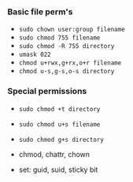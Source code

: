 ### Basic file perm's
* `sudo chown user:group filename`
* `sudo chmod 755 filename`
* `sudo chmod -R 755 directory`
* `umask 022`
* `chmod u+rwx,g+rx,o+r filename`
* `chmod u-s,g-s,o-s directory`

### Special permissions
* `sudo chmod +t directory`
* `sudo chmod u+s filename`
* `sudo chmod g+s directory`


* chmod, chattr, chown
* set: guid, suid, sticky bit